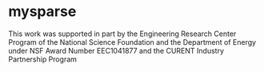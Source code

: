 # mysparse

This work was supported in part by the Engineering Research
Center Program of the National Science Foundation and
the Department of Energy under NSF Award Number EEC1041877
and the CURENT Industry Partnership Program
